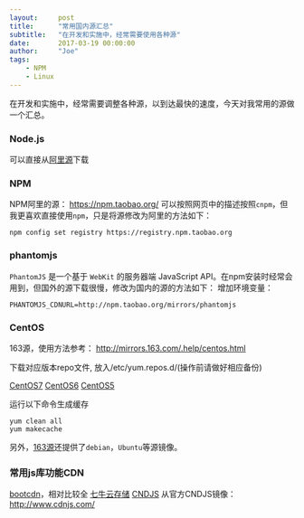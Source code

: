 ```yaml
---
layout:     post
title:      "常用国内源汇总"
subtitle:   "在开发和实施中，经常需要使用各种源"
date:       2017-03-19 00:00:00
author:     "Joe"
tags:
    - NPM
    - Linux
---
```


在开发和实施中，经常需要调整各种源，以到达最快的速度，今天对我常用的源做一个汇总。

<!-- more -->

### Node.js

可以直接从[阿里源](http://npm.taobao.org/mirrors/node)下载

### NPM

NPM阿里的源： https://npm.taobao.org/
可以按照网页中的描述按照`cnpm`，但我更喜欢直接使用`npm`，只是将源修改为阿里的方法如下：

```
npm config set registry https://registry.npm.taobao.org
```

### phantomjs

`PhantomJS` 是一个基于 `WebKit` 的服务器端 JavaScript API。在npm安装时经常会用到，但国外的源下载很慢，修改为国内的源的方法如下：
增加环境变量：

```
PHANTOMJS_CDNURL=http://npm.taobao.org/mirrors/phantomjs
```

### CentOS

163源，使用方法参考： http://mirrors.163.com/.help/centos.html

下载对应版本repo文件, 放入/etc/yum.repos.d/(操作前请做好相应备份)

[CentOS7](http://mirrors.163.com/.help/CentOS7-Base-163.repo)
[CentOS6](http://mirrors.163.com/.help/CentOS6-Base-163.repo)
[CentOS5](http://mirrors.163.com/.help/CentOS5-Base-163.repo)

运行以下命令生成缓存

```
yum clean all
yum makecache
```

另外，[163源](http://mirrors.163.com/)还提供了`debian`，`Ubuntu`等源镜像。

### 常用js库功能CDN

[bootcdn](http://www.bootcdn.cn)，相对比较全
[七牛云存储](https://www.staticfile.org/)
[CNDJS](http://www.cdnjs.cn) 从官方CNDJS镜像：http://www.cdnjs.com/

